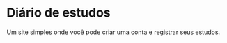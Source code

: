 # Diário de estudos

Um site simples onde você pode criar uma conta e registrar seus estudos.
 
<link>

<imagem>

<imagem>

<imagem>

<imagem>